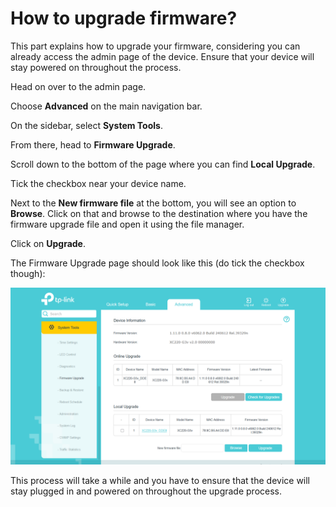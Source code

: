 # How to upgrade firmware?
This part explains how to upgrade your firmware, considering you can already access the admin page of the device. Ensure that your device will stay powered on throughout the process.

Head on over to the admin page.

Choose **Advanced** on the main navigation bar.

On the sidebar, select **System Tools**.

From there, head to **Firmware Upgrade**.

Scroll down to the bottom of the page where you can find **Local Upgrade**.

Tick the checkbox near your device name.

Next to the **New firmware file** at the bottom, you will see an option to **Browse**. Click on that and browse to the destination where you have the firmware upgrade file and open it using the file manager.

Click on **Upgrade**.

The Firmware Upgrade page should look like this (do tick the checkbox though):

![Firmware Upgrade](images/firmware-upgrade.png)

This process will take a while and you have to ensure that the device will stay plugged in and powered on throughout the upgrade process.

